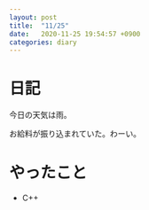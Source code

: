 ```yaml
---
layout: post
title:  "11/25"
date:   2020-11-25 19:54:57 +0900
categories: diary
---
```

# 日記

今日の天気は雨。

お給料が振り込まれていた。わーい。

# やったこと

- C++